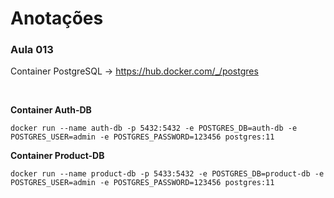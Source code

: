 # Anotações

### **Aula 013**

Container PostgreSQL -> https://hub.docker.com/_/postgres

<br>

**Container Auth-DB**

```
docker run --name auth-db -p 5432:5432 -e POSTGRES_DB=auth-db -e POSTGRES_USER=admin -e POSTGRES_PASSWORD=123456 postgres:11
```

**Container Product-DB**

```
docker run --name product-db -p 5433:5432 -e POSTGRES_DB=product-db -e POSTGRES_USER=admin -e POSTGRES_PASSWORD=123456 postgres:11
```
